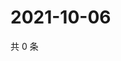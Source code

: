 # 2021-10-06

共 0 条

<!-- BEGIN WEIBO -->
<!-- 最后更新时间 Wed Oct 06 2021 13:10:15 GMT+0800 (China Standard Time) -->

<!-- END WEIBO -->
